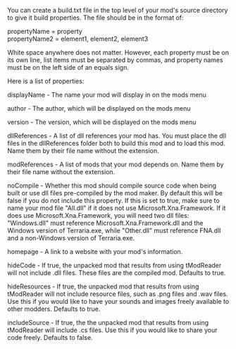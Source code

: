 You can create a build.txt file in the top level of your mod's source directory to give it build properties. The file should be in the format of:

propertyName = property   
propertyName2 = element1, element2, element3

White space anywhere does not matter. However, each property must be on its own line, list items must be separated by commas, and property names must be on the left side of an equals sign.

Here is a list of properties:

displayName - The name your mod will display in on the mods menu

author - The author, which will be displayed on the mods menu

version - The version, which will be displayed on the mods menu

dllReferences - A list of dll references your mod has. You must place the dll files in the dllReferences folder both to build this mod and to load this mod. Name them by their file name without the extension.

modReferences - A list of mods that your mod depends on. Name them by their file name without the extension.

noCompile - Whether this mod should compile source code when being built or use dll files pre-compiled by the mod maker. By default this will be false if you do not include this property. If this is set to true, make sure to name your mod file "All.dll" if it does not use Microsoft.Xna.Framework. If it does use Microsoft.Xna.Framework, you will need two dll files: "Windows.dll" must reference Microsoft.Xna.Framework.dll and the Windows version of Terraria.exe, while "Other.dll" must reference FNA.dll and a non-Windows version of Terraria.exe.

homepage - A link to a website with your mod's information.

hideCode - If true, the unpacked mod that results from using tModReader will not include .dll files. These files are the compiled mod. Defaults to true.

hideResources - If true, the unpacked mod that results from using tModReader will not include resource files, such as .png files and .wav files. Use this if you would like to have your sounds and images freely available to other modders. Defaults to true.

includeSource - If true, the the unpacked mod that results from using tModReader will include .cs files. Use this if you would like to share your code freely. Defaults to false.